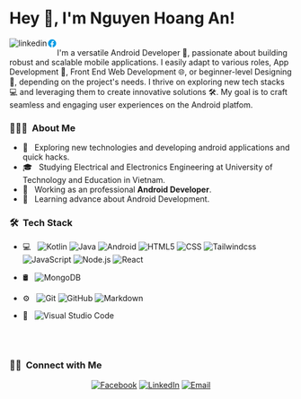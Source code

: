 <h1> Hey 👋, I'm Nguyen Hoang An!</h1>  

<a href='https://www.linkedin.com/in/nguyen-hoang-an/'><img align='left' alt="linkedin" src="https://raw.githubusercontent.com/rahul-jha98/rahul-jha98/561d474902b59c7429ec22bb73e225696c27b202/assets/linkedin.svg" height='18px'/></a>
<a href='https://www.facebook.com/an.nguyenhoang.10/'><img align='left' alt="twitter" src="./images/ic_facebook.svg" height='18px'/></a>  

<br/>
I'm a versatile Android Developer 📱, passionate about building robust and scalable mobile applications. I easily adapt to various roles, App Development 📱, Front End Web Development 🌐, or beginner-level Designing 🎨, depending on the project's needs. I thrive on exploring new tech stacks 💻 and leveraging them to create innovative solutions 🛠️. My goal is to craft seamless and engaging user experiences on the Android platfom.
<br/>

<h3> 👨🏻‍💻 &nbsp;About Me </h3>

- 🤔 &nbsp; Exploring new technologies and developing android applications and quick hacks.
- 🎓 &nbsp; Studying Electrical and Electronics Engineering at University of Technology and Education in Vietnam.
- 💼 &nbsp; Working as an professional **Android Developer**.
- 🌱 &nbsp; Learning advance about Android Development.

<h3> 🛠 &nbsp;Tech Stack</h3>

- 💻 &nbsp;
  ![Kotlin](https://img.shields.io/badge/-Kotlin-333333?style=flat&logo=kotlin)
  ![Java](https://img.shields.io/badge/-Java-333333?style=flat&logo=Java&logoColor=007396)
  ![Android](https://img.shields.io/badge/-Android-333333?style=flat&logo=android)
  ![HTML5](https://img.shields.io/badge/-HTML5-333333?style=flat&logo=HTML5)
  ![CSS](https://img.shields.io/badge/-CSS-333333?style=flat&logo=CSS3&logoColor=1572B6)
  ![Tailwindcss](https://img.shields.io/badge/-Tailwindcss-333333?style=flat&logo=tailwindcss)
  ![JavaScript](https://img.shields.io/badge/-JavaScript-333333?style=flat&logo=javascript)
  ![Node.js](https://img.shields.io/badge/-Node.js-333333?style=flat&logo=node.js)
  ![React](https://img.shields.io/badge/-React-333333?style=flat&logo=react)
  
- 🛢 &nbsp;
  ![MongoDB](https://img.shields.io/badge/-MongoDB-333333?style=flat&logo=mongodb)
- ⚙️ &nbsp;
  ![Git](https://img.shields.io/badge/-Git-333333?style=flat&logo=git)
  ![GitHub](https://img.shields.io/badge/-GitHub-333333?style=flat&logo=github)
  ![Markdown](https://img.shields.io/badge/-Markdown-333333?style=flat&logo=markdown)
- 🔧 &nbsp;
  ![Visual Studio Code](https://img.shields.io/badge/-Visual%20Studio%20Code-333333?style=flat&logo=visual-studio-code&logoColor=007ACC)

<br/>

<!-- ### 📊 Github Stats
<a href='https://github.com/rahul-jha98/github-stats-transparent'>
  
![Stats Overview](https://raw.githubusercontent.com/rahul-jha98/github-stats-transparent/output/generated/overview.svg)
![Most Used Languages](https://raw.githubusercontent.com/rahul-jha98/github-stats-transparent/output/generated/languages.svg)

</a>

<br> -->

<br/>

<h3> 🤝🏻 &nbsp;Connect with Me </h3>

<p align="center">
<a href="https://www.facebook.com/an.nguyenhoang.10/"><img alt="Facebook" src="https://img.shields.io/badge/Facebook-an.nguyenhoang.10-blue?style=flat-square&logo=facebook"></a>
<a href="https://www.linkedin.com/in/nguyen-hoang-an/"><img alt="LinkedIn" src="https://img.shields.io/badge/LinkedIn-Nguyen%20Hoang%20An-blue?style=flat-square&logo=linkedin"></a>
<a href="mailto:an2419998@gmail.com"><img alt="Email" src="https://img.shields.io/badge/Email-an2419998@gmail.com-blue?style=flat-square&logo=gmail"></a>
</p>

